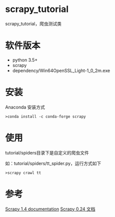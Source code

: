 # scrapy_tutorial
scrapy_tutorial，爬虫测试类

# 软件版本
- python 3.5+
- scrapy
- dependency/Win64OpenSSL_Light-1_0_2m.exe

# 安装
Anaconda 安装方式
```
>conda install -c conda-forge scrapy
```
# 使用
tutorial/spiders目录下是自定义的爬虫文件

如：tutorial/spiders/tt_spider.py，运行方式如下

```
>scrapy crawl tt
```

# 参考
[Scrapy 1.4 documentation](https://docs.scrapy.org/en/latest/index.html)
[Scrapy 0.24 文档](http://scrapy-chs.readthedocs.io/zh_CN/0.24/index.html)
